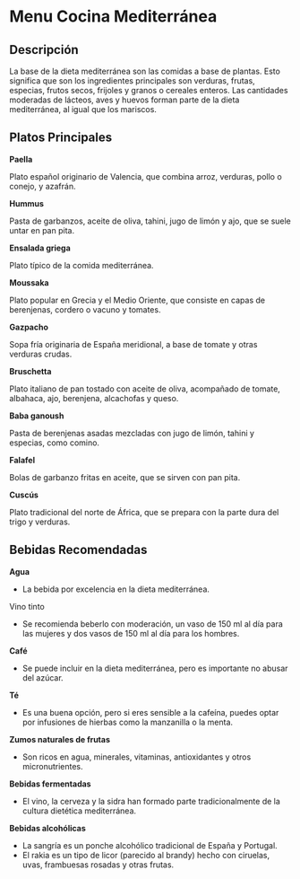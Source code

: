 #  Menu Cocina Mediterránea

## Descripción

La base de la dieta mediterránea son las comidas a base de plantas. Esto significa que son los ingredientes principales son verduras, frutas, especias, frutos secos, frijoles y granos o cereales enteros. Las cantidades moderadas de lácteos, aves y huevos forman parte de la dieta mediterránea, al igual que los mariscos.

## Platos Principales

**Paella**

Plato español originario de Valencia, que combina arroz, verduras, pollo o conejo, y azafrán.

**Hummus**

Pasta de garbanzos, aceite de oliva, tahini, jugo de limón y ajo, que se suele untar en pan pita.

**Ensalada griega**

Plato típico de la comida mediterránea.

**Moussaka**

Plato popular en Grecia y el Medio Oriente, que consiste en capas de berenjenas, cordero o vacuno y tomates.

**Gazpacho**

Sopa fría originaria de España meridional, a base de tomate y otras verduras crudas.

**Bruschetta**

Plato italiano de pan tostado con aceite de oliva, acompañado de tomate, albahaca, ajo, berenjena, alcachofas y queso.

**Baba ganoush**

Pasta de berenjenas asadas mezcladas con jugo de limón, tahini y especias, como comino.

**Falafel**

Bolas de garbanzo fritas en aceite, que se sirven con pan pita.

**Cuscús**

Plato tradicional del norte de África, que se prepara con la parte dura del trigo y verduras.

## Bebidas Recomendadas

**Agua**

- La bebida por excelencia en la dieta mediterránea.

Vino tinto

- Se recomienda beberlo con moderación, un vaso de 150 ml al día para las mujeres y dos vasos de 150 ml al día para los hombres.

**Café**

- Se puede incluir en la dieta mediterránea, pero es importante no abusar del azúcar.

**Té**

- Es una buena opción, pero si eres sensible a la cafeína, puedes optar por infusiones de hierbas como la manzanilla o la menta.

**Zumos naturales de frutas**

- Son ricos en agua, minerales, vitaminas, antioxidantes y otros micronutrientes.

**Bebidas fermentadas**

- El vino, la cerveza y la sidra han formado parte tradicionalmente de la cultura dietética mediterránea.

**Bebidas alcohólicas**

- La sangría es un ponche alcohólico tradicional de España y Portugal.
- El rakia es un tipo de licor (parecido al brandy) hecho con ciruelas, uvas, frambuesas rosadas y otras frutas. 